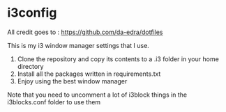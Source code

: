 # i3config

All credit goes to : https://github.com/da-edra/dotfiles

This is my i3 window manager settings that I use. 

1) Clone the repository and copy its contents to a .i3 folder in your home directory
2) Install all the packages written in requirements.txt
3) Enjoy using the best window manager

Note that you need to uncomment a lot of i3block things in the i3blocks.conf folder to use them
